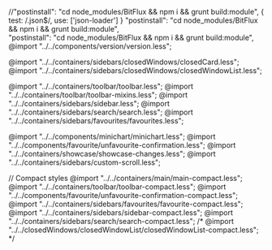 //"postinstall": "cd node_modules/BitFlux && npm i && grunt build:module",
{ test: /\.json$/, use: ['json-loader'] }
"postinstall": "cd node_modules/BitFlux && npm i && grunt build:module",	
"postinstall": "cd node_modules/BitFlux && npm i && grunt build:module",
@import "../../components/version/version.less";

@import "../../containers/sidebars/closedWindows/closedCard.less";
@import "../../containers/sidebars/closedWindows/closedWindowList.less";

@import "../../containers/toolbar/toolbar.less";
@import "../../containers/toolbar/toolbar-mixins.less";
@import "../../containers/sidebars/sidebar.less";
@import "../../containers/sidebars/search/search.less";
@import "../../containers/sidebars/favourites/favourites.less";

@import "../../components/minichart/minichart.less";
@import "../../components/favourite/unfavourite-confirmation.less";
@import "../../containers/showcase/showcase-changes.less";
@import "../../containers/sidebars/custom-scroll.less";

// Compact styles
@import "../../containers/main/main-compact.less";
@import "../../containers/toolbar/toolbar-compact.less";
@import "../../components/favourite/unfavourite-confirmation-compact.less";
@import "../../containers/sidebars/favourites/favourite-compact.less";
@import "../../containers/sidebars/sidebar-compact.less";
@import "../../containers/sidebars/search/search-compact.less";
/*
@import "../../closedWindows/closedWindowList/closedWindowList-compact.less";
*/
